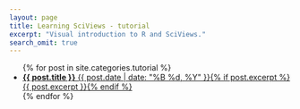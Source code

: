 ```yaml
---
layout: page
title: Learning SciViews - tutorial
excerpt: "Visual introduction to R and SciViews."
search_omit: true
---
```


<ul class="post-list">
{% for post in site.categories.tutorial %} 
  <li><article><a href="{{ site.url }}{{ post.url }}"><b>{{ post.title }}</b> <span class="entry-date"><time datetime="{{ post.date | date_to_xmlschema }}">{{ post.date | date: "%B %d, %Y" }}</time></span>{% if post.excerpt %} <span class="excerpt">{{ post.excerpt }}</span>{% endif %}</a></article></li>
{% endfor %}
</ul>
